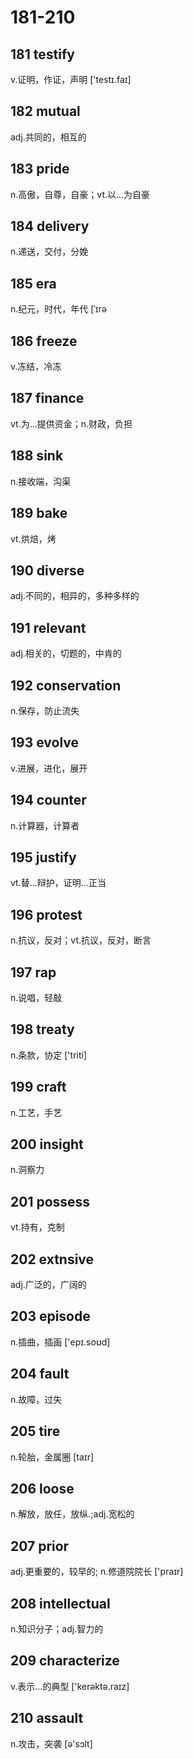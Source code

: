 # 181-210

## 181 testify

v.证明，作证，声明  ['testɪ.faɪ]

## 182 mutual

adj.共同的，相互的

## 183 pride

n.高傲，自尊，自豪；vt.以...为自豪

## 184 delivery

n.递送，交付，分娩

## 185 era

n.纪元，时代，年代 [ˈɪrə

## 186 freeze

v.冻结，冷冻

## 187 finance

vt.为...提供资金；n.财政，负担

## 188 sink

n.接收端，沟渠

## 189 bake

vt.烘焙，烤

## 190 diverse

adj.不同的，相异的，多种多样的

## 191 relevant

adj.相关的，切题的，中肯的

## 192 conservation

n.保存，防止流失

## 193 evolve

v.进展，进化，展开

## 194 counter

n.计算器，计算者

## 195 justify

vt.替...辩护，证明...正当

## 196 protest

n.抗议，反对；vt.抗议，反对，断言

## 197 rap

n.说唱，轻敲

## 198 treaty

n.条款，协定  ['triti]

## 199 craft

n.工艺，手艺

## 200 insight

n.洞察力

## 201 possess

vt.持有，克制

## 202 extnsive

adj.广泛的，广阔的

## 203 episode

n.插曲，插画  ['epɪ.soʊd]

## 204 fault

n.故障，过失

## 205 tire

n.轮胎，金属圈 [taɪr]

## 206 loose

n.解放，放任，放纵.;adj.宽松的

## 207 prior

adj.更重要的，较早的; n.修道院院长  ['praɪr]

## 208 intellectual

n.知识分子；adj.智力的

## 209 characterize

v.表示...的典型 ['kerəktə.raɪz]

## 210 assault

n.攻击，突袭 [ə'sɔlt]
